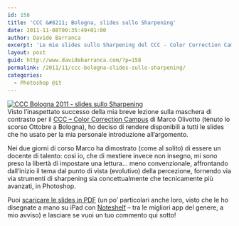 ```yaml
---
id: 158
title: 'CCC &#8211; Bologna, slides sullo Sharpening'
date: 2011-11-08T00:35:49+01:00
author: Davide Barranca
excerpt: 'Le mie slides sullo Sharpening del CCC - Color Correction Campus, Bologna 2011 scaricabili gratuitamente in pdf.'
layout: post
guid: http://www.davidebarranca.com/?p=158
permalink: /2011/11/ccc-bologna-slides-sullo-sharpening/
categories:
  - Photoshop @it
---
```

<div class="pf-content">
  <p>
    <a title="CCC Bologna 2011 - Davide Barranca, Sharpening" href="/wp-content/uploads/2011/11/CCC_DavideBarranca_Sharpening.pdf" target="_blank"><img class="size-full wp-image-164 aligncenter" style="border-style: initial;border-color: initial;border-width: 0px" src="/wp-content/uploads/2011/11/CCC-BO_Sharpening.jpg" alt="CCC Bologna 2011 - slides sullo Sharpening" width="570" height="320" srcset="/wp-content/uploads/2011/11/CCC-BO_Sharpening.jpg 570w, /wp-content/uploads/2011/11/CCC-BO_Sharpening-150x84.jpg 150w, /wp-content/uploads/2011/11/CCC-BO_Sharpening-300x168.jpg 300w" sizes="(max-width: 570px) 100vw, 570px" /></a><br /> Visto l&#8217;inaspettato successo della mia breve lezione sulla maschera di contrasto per il <a title="CCC- Color Correction Campus di Marco Olivotto" href="http://www.colorcorrectioncampus.com" target="_blank">CCC &#8211; Color Correction Campus</a> di Marco Olivotto (tenuto lo scorso Ottobre a Bologna), ho deciso di rendere disponibili a tutti le slides che ho usato per la mia personale introduzione all&#8217;argomento.
  </p>

  <p>
    <!--more-->
  </p>

  <p>
    Nei due giorni di corso Marco ha dimostrato (come al solito) di essere un docente di talento: così io, che di mestiere invece non insegno, mi sono preso la libertà di impostare una lettura&#8230; meno convenzionale, affrontando dall&#8217;inizio il tema dal punto di vista (evolutivo) della percezione, fornendo via via strumenti di sharpening sia concettualmente che tecnicamente più avanzati, in Photoshop.
  </p>

  <p>
    Puoi <a href="/wp-content/uploads/2011/11/CCC_DavideBarranca_Sharpening.pdf">scaricare le slides in PDF</a> (un po&#8217; particolari anche loro, visto che le ho disegnate a mano su iPad con <a title="Noteshelf per iPad" href="http://www.fluidtouch.biz/noteshelf/" target="_blank">Noteshelf</a> &#8211; tra le migliori app del genere, a mio avviso) e lasciare se vuoi un tuo commento qui sotto!
  </p>
</div>
